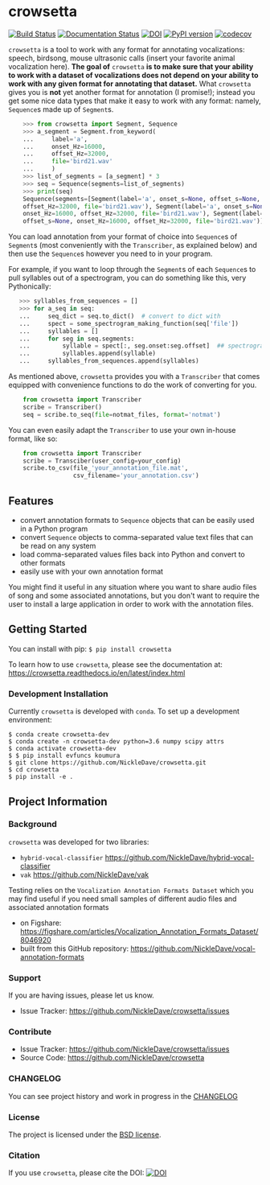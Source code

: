 # crowsetta
[![Build Status](https://github.com/NickleDave/crowsetta/actions/workflows/ci.yml/badge.svg)](https://github.com/NickleDave/crowsetta/actions)
[![Documentation Status](https://readthedocs.org/projects/crowsetta/badge/?version=latest)](https://crowsetta.readthedocs.io/en/latest/?badge=latest)
[![DOI](https://zenodo.org/badge/159904494.svg)](https://zenodo.org/badge/latestdoi/159904494)
[![PyPI version](https://badge.fury.io/py/crowsetta.svg)](https://badge.fury.io/py/crowsetta)
[![codecov](https://codecov.io/gh/NickleDave/crowsetta/branch/main/graph/badge.svg?token=TXtNTxXKmb)](https://codecov.io/gh/NickleDave/crowsetta)

`crowsetta` is a tool to work with any format for annotating vocalizations: speech, birdsong, 
mouse ultrasonic calls (insert your favorite animal vocalization here).
**The goal of** `crowsetta` **is to make sure that your ability to work with a dataset 
of vocalizations does not depend on your ability to work with any given format for 
annotating that dataset.** What `crowsetta` gives you is **not** yet another format for 
annotation (I promise!); instead you get some nice data types that make it easy to 
work with any format: namely, `Sequence`s made up of `Segment`s.

```Python
    >>> from crowsetta import Segment, Sequence
    >>> a_segment = Segment.from_keyword(
    ...     label='a',
    ...     onset_Hz=16000,
    ...     offset_Hz=32000,
    ...     file='bird21.wav'
    ...     )
    >>> list_of_segments = [a_segment] * 3
    >>> seq = Sequence(segments=list_of_segments)
    >>> print(seq)
    Sequence(segments=[Segment(label='a', onset_s=None, offset_s=None, onset_Hz=16000, 
    offset_Hz=32000, file='bird21.wav'), Segment(label='a', onset_s=None, offset_s=None, 
    onset_Hz=16000, offset_Hz=32000, file='bird21.wav'), Segment(label='a', onset_s=None, 
    offset_s=None, onset_Hz=16000, offset_Hz=32000, file='bird21.wav')])
```

You can load annotation from your format of choice into `Sequence`s of `Segment`s 
(most conveniently with the `Transcriber`, as explained below) and then use the 
`Sequence`s however you need to in your program.

For example, if you want to loop through the `Segment`s of each `Sequence`s to 
pull syllables out of a spectrogram, you can do something like this, very Pythonically:

```Python
   >>> syllables_from_sequences = []
   >>> for a_seq in seq:
   ...     seq_dict = seq.to_dict()  # convert to dict with 
   ...     spect = some_spectrogram_making_function(seq['file'])
   ...     syllables = []
   ...     for seg in seq.segments:
   ...         syllable = spect[:, seg.onset:seg.offset]  ## spectrogram is a 2d numpy array
   ...         syllables.append(syllable)
   ...     syllables_from_sequences.append(syllables)
```

As mentioned above, `crowsetta` provides you with a `Transcriber` that comes equipped
with convenience functions to do the work of converting for you. 

```Python
    from crowsetta import Transcriber
    scribe = Transcriber()
    seq = scribe.to_seq(file=notmat_files, format='notmat')
```

You can even easily adapt the `Transcriber` to use your own in-house format, like so:

```Python
    from crowsetta import Transcriber
    scribe = Transciber(user_config=your_config)
    scribe.to_csv(file_'your_annotation_file.mat',
                  csv_filename='your_annotation.csv')
```

## Features

- convert annotation formats to `Sequence` objects that can be easily used in a Python program
- convert `Sequence` objects to comma-separated value text files that can be read on any system
- load comma-separated values files back into Python and convert to other formats
- easily use with your own annotation format

You might find it useful in any situation where you want 
to share audio files of song and some associated annotations, 
but you don't want to require the user to install a large 
application in order to work with the annotation files.

## Getting Started
You can install with pip:
`$ pip install crowsetta`

To learn how to use `crowsetta`, please see the documentation at:  
<https://crowsetta.readthedocs.io/en/latest/index.html>

### Development Installation

Currently `crowsetta` is developed with `conda`.
To set up a development environment:
```
$ conda create crowsetta-dev
$ conda create -n crowsetta-dev python=3.6 numpy scipy attrs
$ conda activate crowsetta-dev
$ $ pip install evfuncs koumura
$ git clone https://github.com/NickleDave/crowsetta.git
$ cd crowsetta
$ pip install -e .
```


## Project Information

### Background

`crowsetta` was developed for two libraries:
- `hybrid-vocal-classifier` <https://github.com/NickleDave/hybrid-vocal-classifier>
- `vak` <https://github.com/NickleDave/vak>

Testing relies on the `Vocalization Annotation Formats Dataset` which you may find useful if you need
small samples of different audio files and associated annotation formats
- on Figshare: <https://figshare.com/articles/Vocalization_Annotation_Formats_Dataset/8046920>
- built from this GitHub repository: <https://github.com/NickleDave/vocal-annotation-formats>

### Support

If you are having issues, please let us know.

- Issue Tracker: <https://github.com/NickleDave/crowsetta/issues>

### Contribute

- Issue Tracker: <https://github.com/NickleDave/crowsetta/issues>
- Source Code: <https://github.com/NickleDave/crowsetta>

### CHANGELOG
You can see project history and work in progress in the [CHANGELOG](./doc/CHANGELOG.md)

### License

The project is licensed under the [BSD license](./LICENSE).

### Citation
If you use `crowsetta`, please cite the DOI:
[![DOI](https://zenodo.org/badge/159904494.svg)](https://zenodo.org/badge/latestdoi/159904494)